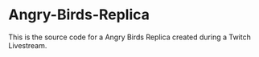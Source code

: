 # Angry-Birds-Replica
This is the source code for a Angry Birds Replica created during a Twitch Livestream.
